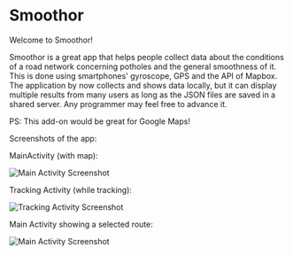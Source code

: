 # Smoothor

Welcome to Smoothor!

Smoothor is a great app that helps people collect data about the conditions of a road network concerning potholes and the general smoothness of it. This is done using smartphones' gyroscope, GPS and the API of Mapbox. The application by now collects and shows data locally, but it can display multiple results from many users as long as the JSON files are saved in a shared server. Any programmer may feel free to advance it. 

PS: This add-on would be great for Google Maps!


Screenshots of the app:

MainActivity (with map):

![Main Activity Screenshot](https://i.ibb.co/dkj2syj/Screenshot-2020-10-07-15-19-29-693-com-reborntales-smoothor.jpg)

Tracking Activity (while tracking):

![Tracking Activity Screenshot](https://i.ibb.co/0K3H614/Screenshot-2020-10-07-15-22-19-234-com-reborntales-smoothor.jpg)

Main Activity showing a selected route:

![Main Activity Screenshot](https://i.ibb.co/XxfG9Ly/Screenshot-2020-10-07-15-26-20-678-com-reborntales-smoothor.jpg)

